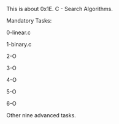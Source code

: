 This is about 0x1E. C - Search Algorithms.

Mandatory Tasks:

0-linear.c

1-binary.c

2-O

3-O

4-O

5-O

6-O

Other nine advanced tasks.
